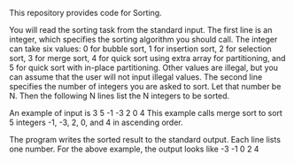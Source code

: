 This repository provides code for Sorting.

You will read the sorting task from the standard input. 
The first line is an integer, which specifies the sorting algorithm you should call. The integer can take six values: 0 for bubble sort, 1 for insertion sort, 2 for selection sort, 3 for merge sort, 4 for quick sort using extra array for partitioning, and 5 for quick sort with in-place partitioning. Other values are illegal, but you can assume that the user will not input illegal values.
The second line specifies the number of integers you are asked to sort. Let that number be N. Then the following N lines list the N integers to be sorted.

An example of input is
3
5
-1
-3
2
0
4
This example calls merge sort to sort 5 integers -1, -3, 2, 0, and 4 in ascending order.

The program writes the sorted result to the standard output. Each line lists one number. For the above example, the output looks like
-3
-1
0
2
4
